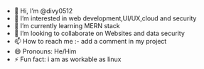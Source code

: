 - 👋 Hi, I’m @divy0512
- 👀 I’m interested in web development,UI/UX,cloud and security
- 🌱 I’m currently learning MERN stack
- 💞️ I’m looking to collaborate on Websites and data security
- 📫 How to reach me :- add a comment in my project
- 😄 Pronouns: He/Him
- ⚡ Fun fact: i am as workable as linux

<!---
divy0512/divy0512 is a ✨ special ✨ repository because its `README.md` (this file) appears on your GitHub profile.
You can click the Preview link to take a look at your changes.
--->
